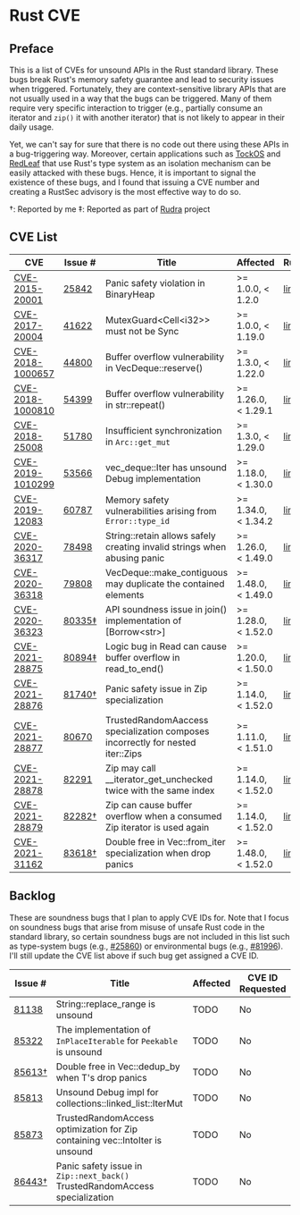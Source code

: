 # Rust CVE

## Preface

This is a list of CVEs for unsound APIs in the Rust standard library.
These bugs break Rust's memory safety guarantee
and lead to security issues when triggered.
Fortunately, they are context-sensitive library APIs
that are not usually used in a way that the bugs can be triggered.
Many of them require very specific interaction to trigger
(e.g., partially consume an iterator and `zip()` it with another iterator)
that is not likely to appear in their daily usage.

Yet, we can't say for sure that there is no code out there using these APIs in a bug-triggering way.
Moreover, certain applications such as [TockOS][tockos] and [RedLeaf][redleaf] that use Rust's type system as an isolation mechanism can be easily attacked with these bugs.
Hence, it is important to signal the existence of these bugs,
and I found that issuing a CVE number and creating a RustSec advisory is the most effective way to do so.

†: Reported by me
‡: Reported as part of [Rudra](https://github.com/sslab-gatech/Rudra) project

[tockos]: https://www.tockos.org/
[redleaf]: https://mars-research.github.io/redleaf

## CVE List

| CVE | Issue # | Title | Affected | RustSec |
| --- | ------- | ----- | -------- | ------- |
| [CVE-2015-20001](https://cve.mitre.org/cgi-bin/cvename.cgi?name=CVE-2015-20001) | [25842](https://github.com/rust-lang/rust/issues/25842) | Panic safety violation in BinaryHeap | >= 1.0.0, < 1.2.0 | [link](https://rustsec.org/advisories/CVE-2015-20001.html) |
| [CVE-2017-20004](https://cve.mitre.org/cgi-bin/cvename.cgi?name=CVE-2017-20004) | [41622](https://github.com/rust-lang/rust/issues/41622) | MutexGuard\<Cell\<i32\>\> must not be Sync | >= 1.0.0, < 1.19.0 | [link](https://rustsec.org/advisories/CVE-2017-20004.html) |
| [CVE-2018-1000657](https://cve.mitre.org/cgi-bin/cvename.cgi?name=CVE-2018-1000657) | [44800](https://github.com/rust-lang/rust/issues/44800) | Buffer overflow vulnerability in VecDeque::reserve() | >= 1.3.0, < 1.22.0 | [link](https://rustsec.org/advisories/CVE-2018-1000657.html) |
| [CVE-2018-1000810](https://cve.mitre.org/cgi-bin/cvename.cgi?name=CVE-2018-1000810) | [54399](https://github.com/rust-lang/rust/issues/54399) | Buffer overflow vulnerability in str::repeat() | >= 1.26.0, < 1.29.1 | [link](https://rustsec.org/advisories/CVE-2018-1000810.html) |
| [CVE-2018-25008](https://cve.mitre.org/cgi-bin/cvename.cgi?name=CVE-2018-25008) | [51780](https://github.com/rust-lang/rust/issues/51780) | Insufficient synchronization in `Arc::get_mut` | >= 1.3.0, < 1.29.0 | [link](https://rustsec.org/advisories/CVE-2018-25008.html) |
| [CVE-2019-1010299](https://cve.mitre.org/cgi-bin/cvename.cgi?name=CVE-2019-1010299) | [53566](https://github.com/rust-lang/rust/issues/53566) | vec_deque::Iter has unsound Debug implementation | >= 1.18.0, < 1.30.0 | [link](https://rustsec.org/advisories/CVE-2019-1010299.html) |
| [CVE-2019-12083](https://cve.mitre.org/cgi-bin/cvename.cgi?name=CVE-2019-12083) | [60787](https://github.com/rust-lang/rust/issues/60787) | Memory safety vulnerabilities arising from `Error::type_id` | >= 1.34.0, < 1.34.2 | [link](https://rustsec.org/advisories/CVE-2019-12083.html) |
| [CVE-2020-36317](https://cve.mitre.org/cgi-bin/cvename.cgi?name=CVE-2020-36317) | [78498](https://github.com/rust-lang/rust/issues/78498) | String::retain allows safely creating invalid strings when abusing panic | >= 1.26.0, < 1.49.0 | [link](https://rustsec.org/advisories/CVE-2020-36317.html) |
| [CVE-2020-36318](https://cve.mitre.org/cgi-bin/cvename.cgi?name=CVE-2020-36318) | [79808](https://github.com/rust-lang/rust/issues/79808) | VecDeque::make_contiguous may duplicate the contained elements | >= 1.48.0, < 1.49.0 | [link](https://rustsec.org/advisories/CVE-2020-36318.html) |
| [CVE-2020-36323](https://cve.mitre.org/cgi-bin/cvename.cgi?name=CVE-2020-36323) | [80335‡](https://github.com/rust-lang/rust/issues/80335) | API soundness issue in join() implementation of \[Borrow\<str\>\] | >= 1.28.0, < 1.52.0 | [link](https://rustsec.org/advisories/CVE-2020-36323.html) |
| [CVE-2021-28875](https://cve.mitre.org/cgi-bin/cvename.cgi?name=CVE-2021-28875) | [80894‡](https://github.com/rust-lang/rust/issues/80894) | Logic bug in Read can cause buffer overflow in read_to_end() | >= 1.20.0, < 1.50.0 | [link](https://rustsec.org/advisories/CVE-2021-28875.html) |
| [CVE-2021-28876](https://cve.mitre.org/cgi-bin/cvename.cgi?name=CVE-2021-28876) | [81740†](https://github.com/rust-lang/rust/issues/81740) | Panic safety issue in Zip specialization | >= 1.14.0, < 1.52.0 | [link](https://rustsec.org/advisories/CVE-2021-28876.html) |
| [CVE-2021-28877](https://cve.mitre.org/cgi-bin/cvename.cgi?name=CVE-2021-28877) | [80670](https://github.com/rust-lang/rust/issues/80670) | TrustedRandomAaccess specialization composes incorrectly for nested iter::Zips | >= 1.11.0, < 1.51.0 | [link](https://rustsec.org/advisories/CVE-2021-28877.html) |
| [CVE-2021-28878](https://cve.mitre.org/cgi-bin/cvename.cgi?name=CVE-2021-28878) | [82291](https://github.com/rust-lang/rust/issues/82291) | Zip may call __iterator_get_unchecked twice with the same index | >= 1.14.0, < 1.52.0 | [link](https://rustsec.org/advisories/CVE-2021-28878.html) |
| [CVE-2021-28879](https://cve.mitre.org/cgi-bin/cvename.cgi?name=CVE-2021-28879) | [82282†](https://github.com/rust-lang/rust/issues/82282) | Zip can cause buffer overflow when a consumed Zip iterator is used again | >= 1.14.0, < 1.52.0 | [link](https://rustsec.org/advisories/CVE-2021-28879.html) |
| [CVE-2021-31162](https://cve.mitre.org/cgi-bin/cvename.cgi?name=CVE-2021-31162) | [83618†](https://github.com/rust-lang/rust/issues/83618) | Double free in Vec::from_iter specialization when drop panics | >= 1.48.0, < 1.52.0 | [link](https://rustsec.org/advisories/CVE-2021-31162.html) |

## Backlog

These are soundness bugs that I plan to apply CVE IDs for.
Note that I focus on soundness bugs that arise from misuse of unsafe Rust code in the standard library,
so certain soundness bugs are not included in this list such as type-system bugs
(e.g., [#25860](https://github.com/rust-lang/rust/issues/25860))
or environmental bugs
(e.g., [#81996](https://github.com/rust-lang/rust/issues/81996)).
I'll still update the CVE list above if such bug get assigned a CVE ID.

| Issue # | Title | Affected | CVE ID Requested |
| ------- | ----- | -------- | ---------------- |
| [81138](https://github.com/rust-lang/rust/issues/81138) | String::replace_range is unsound | TODO | No |
| [85322](https://github.com/rust-lang/rust/issues/85322) | The implementation of `InPlaceIterable` for `Peekable` is unsound | TODO | No |
| [85613†](https://github.com/rust-lang/rust/issues/85613) | Double free in Vec::dedup_by when T's drop panics | TODO | No |
| [85813](https://github.com/rust-lang/rust/issues/85813) | Unsound Debug impl for collections::linked_list::IterMut | TODO | No |
| [85873](https://github.com/rust-lang/rust/issues/85873) | TrustedRandomAccess optimization for Zip containing vec::IntoIter is unsound | TODO | No |
| [86443†](https://github.com/rust-lang/rust/issues/86443) | Panic safety issue in `Zip::next_back()` TrustedRandomAccess specialization | TODO | No |